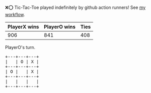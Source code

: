 :x::o: Tic-Tac-Toe played indefinitely by github action runners! See [my workflow](.github/workflows/play.yaml).

|PlayerX wins|PlayerO wins|Ties|
|-|-|-|
|906|841|408|

PlayerO's turn.

<pre>
+---+---+---+
|   | O | X |
+---+---+---+
| O |   | X |
+---+---+---+
|   |   |   |
+---+---+---+
</pre>